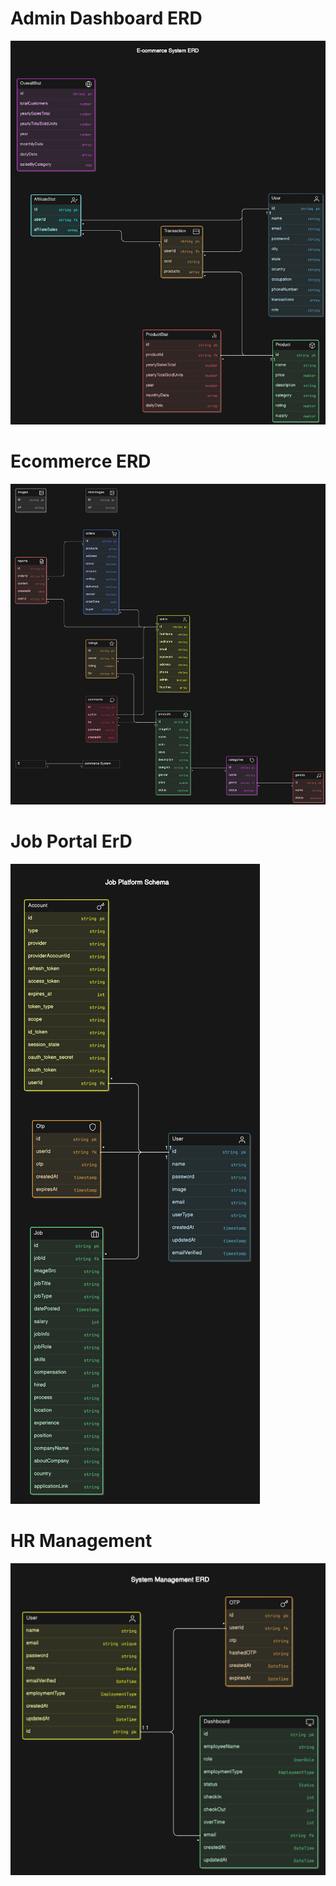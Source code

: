# Admin Dashboard ERD
 <img src="https://github.com/IamShafi/typescript-backend/blob/master/public/ERD.png"/>

 # Ecommerce ERD
 <img src="https://github.com/IamShafi/typescript-backend/blob/master/public/Ecommerce-ERD.png"/>

# Job Portal ErD
  <img src="https://github.com/IamShafi/typescript-backend/blob/master/public/JOB-ERD.png"/>

# HR Management
<img src="https://github.com/IamShafi/typescript-backend/blob/master/public/HR-ERD.png"/>